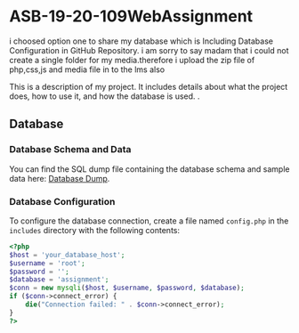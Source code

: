 # ASB-19-20-109WebAssignment
i choosed option one to share my database which is Including Database Configuration in GitHub Repository.
i am sorry to say madam that i could not create a single folder for my media.therefore i upload the zip file of php,css,js and media file in to the lms also

This is a description of my project. It includes details about what the project does, how to use it, and how the database is used.
.
## Database

### Database Schema and Data
You can find the SQL dump file containing the database schema and sample data here: [Database Dump]([/path/to/database_dump.sql](https://github.com/KokilaHarshiniDeSilva/ASB-19-20-109WebAssignment/blob/main/assignment.sql)).

### Database Configuration
To configure the database connection, create a file named `config.php` in the `includes` directory with the following contents:

```php
<?php
$host = 'your_database_host';
$username = 'root';
$password = '';
$database = 'assignment';
$conn = new mysqli($host, $username, $password, $database);
if ($conn->connect_error) {
    die("Connection failed: " . $conn->connect_error);
}
?>
